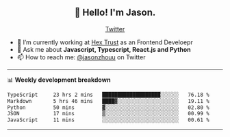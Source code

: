 <h2 align="center">👋 Hello! I'm Jason.</h2>
<p align="center">
  <a href="https://twitter.com/jasonzhouu">Twitter</a>
</p>


- 🔭 I’m currently working at [Hex Trust](https://hextrust.com/) as an Frontend Develoepr
- 💬 Ask me about **Javascript, Typescript, React.js and Python**
- 📫 How to reach me: [@jasonzhouu](https://twitter.com/jasonzhouu) on Twitter

-------

📊 **Weekly development breakdown**
<!--START_SECTION:waka-->

```txt
TypeScript     23 hrs 2 mins   ███████████████████░░░░░░   76.18 %
Markdown       5 hrs 46 mins   ████▓░░░░░░░░░░░░░░░░░░░░   19.11 %
Python         50 mins         ▓░░░░░░░░░░░░░░░░░░░░░░░░   02.80 %
JSON           17 mins         ▒░░░░░░░░░░░░░░░░░░░░░░░░   00.99 %
JavaScript     11 mins         ░░░░░░░░░░░░░░░░░░░░░░░░░   00.61 %
```

<!--END_SECTION:waka-->

-------

